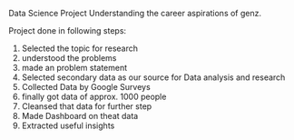 Data Science Project
Understanding the career aspirations of genz.

Project done in following steps:

1) Selected the topic for research
2) understood the problems
3) made an problem statement
4) Selected secondary data as our source for Data analysis and research
5) Collected Data by Google Surveys
6) finally got data of approx. 1000 people
7) Cleansed that data for further step
8) Made Dashboard on theat data
9) Extracted useful insights


